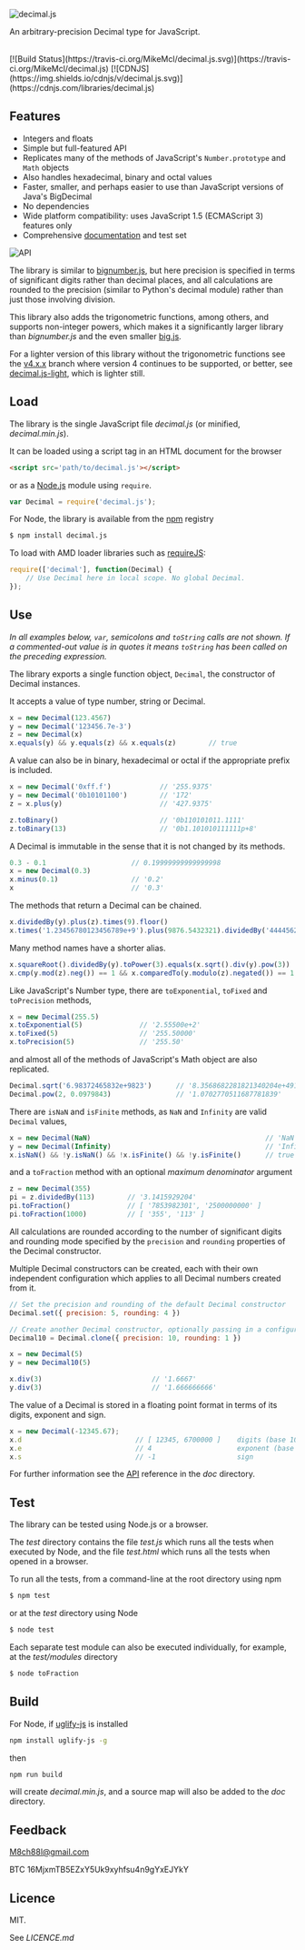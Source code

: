 ![decimal.js](https://raw.githubusercontent.com/MikeMcl/decimal.js/gh-pages/decimaljs.png)

An arbitrary-precision Decimal type for JavaScript.

<br>
[![Build Status](https://travis-ci.org/MikeMcl/decimal.js.svg)](https://travis-ci.org/MikeMcl/decimal.js)
[![CDNJS](https://img.shields.io/cdnjs/v/decimal.js.svg)](https://cdnjs.com/libraries/decimal.js)
<br>

## Features

  - Integers and floats
  - Simple but full-featured API
  - Replicates many of the methods of JavaScript's `Number.prototype` and `Math` objects
  - Also handles hexadecimal, binary and octal values
  - Faster, smaller, and perhaps easier to use than JavaScript versions of Java's BigDecimal
  - No dependencies
  - Wide platform compatibility: uses JavaScript 1.5 (ECMAScript 3) features only
  - Comprehensive [documentation](http://mikemcl.github.io/decimal.js/) and test set

![API](https://raw.githubusercontent.com/MikeMcl/decimal.js/gh-pages/API.png)

The library is similar to [bignumber.js](https://github.com/MikeMcl/bignumber.js/), but here
precision is specified in terms of significant digits rather than decimal places, and all
calculations are rounded to the precision (similar to Python's decimal module) rather than just
those involving division.

This library also adds the trigonometric functions, among others, and supports non-integer powers,
which makes it a significantly larger library than *bignumber.js* and the even smaller
[big.js](https://github.com/MikeMcl/big.js/).

For a lighter version of this library without the trigonometric functions see the
[v4.x.x](https://github.com/MikeMcl/decimal.js/tree/v4.x.x) branch where version 4 continues to be supported, or better, see [decimal.js-light](https://github.com/MikeMcl/decimal.js-light/), which is lighter still.

## Load

The library is the single JavaScript file *decimal.js* (or minified, *decimal.min.js*).

It can be loaded using a script tag in an HTML document for the browser

```html
<script src='path/to/decimal.js'></script>
```

or as a [Node.js](http://nodejs.org) module using `require`.

```js
var Decimal = require('decimal.js');
```

For Node, the library is available from the [npm](https://npmjs.org/) registry

```bash
$ npm install decimal.js
```

To load with AMD loader libraries such as [requireJS](http://requirejs.org/):

```js
require(['decimal'], function(Decimal) {
    // Use Decimal here in local scope. No global Decimal.
});
```

## Use

*In all examples below, `var`, semicolons and `toString` calls are not shown.
If a commented-out value is in quotes it means `toString` has been called on the preceding expression.*

The library exports a single function object, `Decimal`, the constructor of Decimal instances.

It accepts a value of type number, string or Decimal.

```js
x = new Decimal(123.4567)
y = new Decimal('123456.7e-3')
z = new Decimal(x)
x.equals(y) && y.equals(z) && x.equals(z)        // true
```

A value can also be in binary, hexadecimal or octal if the appropriate prefix is included.

```js
x = new Decimal('0xff.f')            // '255.9375'
y = new Decimal('0b10101100')        // '172'
z = x.plus(y)                        // '427.9375'

z.toBinary()                         // '0b110101011.1111'
z.toBinary(13)                       // '0b1.101010111111p+8'
```

A Decimal is immutable in the sense that it is not changed by its methods.

```js
0.3 - 0.1                     // 0.19999999999999998
x = new Decimal(0.3)
x.minus(0.1)                  // '0.2'
x                             // '0.3'
```

The methods that return a Decimal can be chained.

```js
x.dividedBy(y).plus(z).times(9).floor()
x.times('1.23456780123456789e+9').plus(9876.5432321).dividedBy('4444562598.111772').ceil()
```

Many method names have a shorter alias.

```js
x.squareRoot().dividedBy(y).toPower(3).equals(x.sqrt().div(y).pow(3))         // true
x.cmp(y.mod(z).neg()) == 1 && x.comparedTo(y.modulo(z).negated()) == 1        // true
```

Like JavaScript's Number type, there are `toExponential`, `toFixed` and `toPrecision` methods,

```js
x = new Decimal(255.5)
x.toExponential(5)              // '2.55500e+2'
x.toFixed(5)                    // '255.50000'
x.toPrecision(5)                // '255.50'
```

and almost all of the methods of JavaScript's Math object are also replicated.

```js
Decimal.sqrt('6.98372465832e+9823')      // '8.3568682281821340204e+4911'
Decimal.pow(2, 0.0979843)                // '1.0702770511687781839'
```

There are `isNaN` and `isFinite` methods, as `NaN` and `Infinity` are valid `Decimal` values,

```js
x = new Decimal(NaN)                                           // 'NaN'
y = new Decimal(Infinity)                                      // 'Infinity'
x.isNaN() && !y.isNaN() && !x.isFinite() && !y.isFinite()      // true
```

and a `toFraction` method with an optional *maximum denominator* argument

```js
z = new Decimal(355)
pi = z.dividedBy(113)        // '3.1415929204'
pi.toFraction()              // [ '7853982301', '2500000000' ]
pi.toFraction(1000)          // [ '355', '113' ]
```

All calculations are rounded according to the number of significant digits and rounding mode
specified by the `precision` and `rounding` properties of the Decimal constructor.

Multiple Decimal constructors can be created, each with their own independent configuration which
applies to all Decimal numbers created from it.

```js
// Set the precision and rounding of the default Decimal constructor
Decimal.set({ precision: 5, rounding: 4 })

// Create another Decimal constructor, optionally passing in a configuration object
Decimal10 = Decimal.clone({ precision: 10, rounding: 1 })

x = new Decimal(5)
y = new Decimal10(5)

x.div(3)                           // '1.6667'
y.div(3)                           // '1.666666666'
```

The value of a Decimal is stored in a floating point format in terms of its digits, exponent and sign.

```js
x = new Decimal(-12345.67);
x.d                            // [ 12345, 6700000 ]    digits (base 10000000)
x.e                            // 4                     exponent (base 10)
x.s                            // -1                    sign
```

For further information see the [API](http://mikemcl.github.io/decimal.js/) reference in the *doc* directory.

## Test

The library can be tested using Node.js or a browser.

The *test* directory contains the file *test.js* which runs all the tests when executed by Node,
and the file *test.html* which runs all the tests when opened in a browser.

To run all the tests, from a command-line at the root directory using npm

```bash
$ npm test
```

or at the *test* directory using Node

```bash
$ node test
```

Each separate test module can also be executed individually, for example, at the *test/modules* directory

```bash
$ node toFraction
```

## Build

For Node, if [uglify-js](https://github.com/mishoo/UglifyJS2) is installed

```bash
npm install uglify-js -g
```

then

```bash
npm run build
```

will create *decimal.min.js*, and a source map will also be added to the *doc* directory.


## Feedback

<a href='mailto:M8ch88l@gmail.com'>M8ch88l@gmail.com</a>

BTC 16MjxmTB5EZxY5Uk9xyhfsu4n9gYxEJYkY

## Licence

MIT.

See *LICENCE.md*
